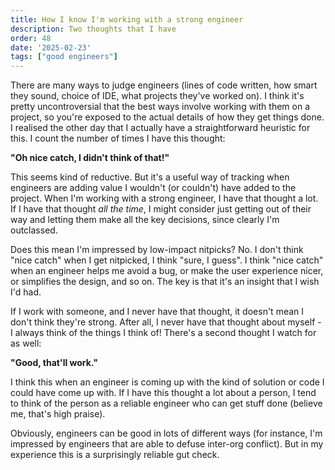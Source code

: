 ```yaml
---
title: How I know I'm working with a strong engineer
description: Two thoughts that I have
order: 48
date: '2025-02-23'
tags: ["good engineers"]
---
```


There are many ways to judge engineers (lines of code written, how smart they sound, choice of IDE, what projects they've worked on). I think it's pretty uncontroversial that the best ways involve working with them on a project, so you're exposed to the actual details of how they get things done. I realised the other day that I actually have a straightforward heuristic for this. I count the number of times I have this thought:

**"Oh nice catch, I didn't think of that!"**

This seems kind of reductive. But it's a useful way of tracking when engineers are adding value I wouldn't (or couldn't) have added to the project. When I'm working with a strong engineer, I have that thought a lot. If I have that thought _all the time_, I might consider just getting out of their way and letting them make all the key decisions, since clearly I'm outclassed. 

Does this mean I'm impressed by low-impact nitpicks? No. I don't think "nice catch" when I get nitpicked, I think "sure, I guess". I think "nice catch" when an engineer helps me avoid a bug, or make the user experience nicer, or simplifies the design, and so on. The key is that it's an insight that I wish I'd had.

If I work with someone, and I never have that thought, it doesn't mean I don't think they're strong. After all, I never have that thought about myself - I always think of the things I think of! There's a second thought I watch for as well:

**"Good, that'll work."**

I think this when an engineer is coming up with the kind of solution or code I could have come up with. If I have this thought a lot about a person, I tend to think of the person as a reliable engineer who can get stuff done (believe me, that's high praise). 

Obviously, engineers can be good in lots of different ways (for instance, I'm impressed by engineers that are able to defuse inter-org conflict). But in my experience this is a surprisingly reliable gut check.